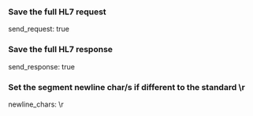 ### Save the full HL7 request

send_request: true


### Save the full HL7 response

send_response: true


### Set the segment newline char/s if different to the standard \r

newline_chars: \r



